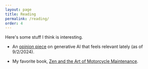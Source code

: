 ```yaml
---
layout: page
title: Reading
permalink: /reading/
order: 4
---
```


Here's some stuff I think is interesting. 

* An <a href= "https://ludic.mataroa.blog/blog/i-will-fucking-piledrive-you-if-you-mention-ai-again/">opinion piece</a> on generative AI that feels relevant lately (as of 9/2/2024). 

* My favorite book, <a href= "https://www.smithsonianmag.com/smithsonian-institution/robert-pirsig-zen-art-motorcycle-maintenance-resonates-today-180975768"> Zen and the Art of Motorcycle Maintenance<a/>. 
